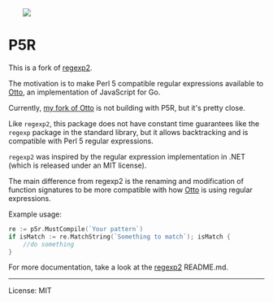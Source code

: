 <img src="https://raw.github.com/xyproto/p5r/master/logo.png" style="margin-left: 2em">

# P5R

This is a fork of [regexp2](https://github.com/dlclark/regexp2).

The motivation is to make Perl 5 compatible regular expressions available to [Otto](https://github.com/robertkrimen/otto), an implementation of JavaScript for Go.

Currently, [my fork of Otto](https://github.com/xyproto/otto) is not building with P5R, but it's pretty close.

Like `regexp2`, this package does not have constant time guarantees like the `regexp` package in the standard library, but it allows backtracking and is compatible with Perl 5 regular expressions.

`regexp2` was inspired by the regular expression implementation in .NET (which is released under an MIT license).

The main difference from regexp2 is the renaming and modification of function signatures to be more compatible with how [Otto](https://github.com/robertkrimen/otto) is using regular expressions. 

Example usage:

```go
re := p5r.MustCompile(`Your pattern`)
if isMatch := re.MatchString(`Something to match`); isMatch {
    //do something
}
```

For more documentation, take a look at the [regexp2](https://github.com/dlclark/regexp2) README.md.


---

License: MIT
